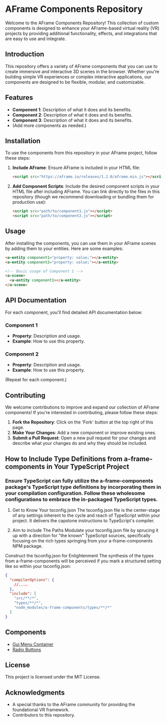 # AFrame Components Repository

Welcome to the AFrame Components Repository! This collection of custom components is designed to enhance your AFrame-based virtual reality (VR) projects by providing additional functionality, effects, and integrations that are easy to use and integrate.

## Introduction

This repository offers a variety of AFrame components that you can use to create immersive and interactive 3D scenes in the browser. Whether you're building simple VR experiences or complex interactive applications, our components are designed to be flexible, modular, and customizable.

## Features

- **Component 1**: Description of what it does and its benefits.
- **Component 2**: Description of what it does and its benefits.
- **Component 3**: Description of what it does and its benefits.
- (Add more components as needed.)

## Installation

To use the components from this repository in your AFrame project, follow these steps:

1. **Include AFrame**: Ensure AFrame is included in your HTML file:

    ```html
    <script src="https://aframe.io/releases/1.2.0/aframe.min.js"></script>
    ```

2. **Add Component Scripts**: Include the desired component scripts in your HTML file after including AFrame. You can link directly to the files in this repository (though we recommend downloading or bundling them for production use):

    ```html
    <script src="path/to/component1.js"></script>
    <script src="path/to/component2.js"></script>
    ```

## Usage

After installing the components, you can use them in your AFrame scenes by adding them to your entities. Here are some examples:

```html
<a-entity component1="property: value;"></a-entity>
<a-entity component2="property: value;"></a-entity>
```

```html
<!-- Basic usage of Component 1 -->
<a-scene>
  <a-entity component1></a-entity>
</a-scene>
```
## API Documentation

For each component, you'll find detailed API documentation below:

### Component 1
- **Property**: Description and usage.
- **Example**: How to use this property.

### Component 2
- **Property**: Description and usage.
- **Example**: How to use this property.

(Repeat for each component.)

## Contributing

We welcome contributions to improve and expand our collection of AFrame components! If you're interested in contributing, please follow these steps:

1. **Fork the Repository**: Click on the 'Fork' button at the top right of this page.
2. **Make Your Changes**: Add a new component or improve existing ones.
3. **Submit a Pull Request**: Open a new pull request for your changes and describe what your changes do and why they should be included.

## How to Include Type Definitions from a-frame-components in Your TypeScript Project
### Ensure TypeScript can fully utilize the a-frame-components package's TypeScript type definitions by incorporating them in your compilation configuration. Follow these wholesome configurations to embrace the in-packaged TypeScript types.

1. Get to Know Your tsconfig.json
The tsconfig.json file is the center-stage of any settings inherent to the cycle and reach of TypeScript within your project. It delivers the capstone instructions to TypeScript's compiler.

2. Aim to include The Paths
Modulate your tsconfig.json file by sprucing it up with a direction for "the known" TypeScript sources, specifically focusing on the rich types springing from your a-frame-components NPM package.

Construct the tsconfig.json for Enlightenment
The synthesis of the types from a-frame-components will be perceived if you mark a structured setting like so within your tsconfig.json:

```json
{
  "compilerOptions": {
    //.... 
  },
  "include": [
    "src/**/*",
    "types/**/*",
    "node_modules/a-frame-components/types/**/*"
  ]
}

```

## Components 

- [Gui Menu Container](docs/menu-container.md)
- [Radio Buttons](docs/radio-component.md)


## License

This project is licensed under the MIT License.

## Acknowledgments

- A special thanks to the AFrame community for providing the foundational VR framework.
- Contributors to this repository.
